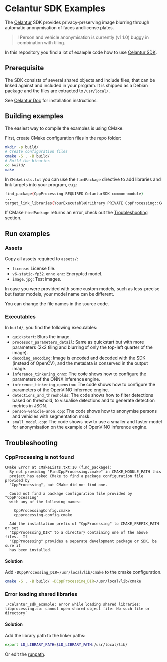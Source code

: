 Celantur SDK Examples
=====================

The [Celantur](https://www.celantur.com) SDK provides privacy-preserving image blurring through
automatic anonymisation of faces and license plates.

> ! Person and vehicle anonymisation is currently (v1.1.0) buggy in combination with tiling.

In this repository you find a lot of example code how to use [Celantur SDK](https://doc.celantur.com/sdk/getting-started).

## Prerequisite

The SDK consists of several shared objects and include files,
that can be linked against and included in your program.
It is shipped as a Debian package and the files are extracted to `/usr/local/`.

See [Celantur Doc](https://doc.celantur.com/sdk/requirements-and-installation/installation)
for installation instructions.

## Building examples

The easiest way to compile the examples is using CMake.

First, create CMake configuration files in the repo folder:

```bash
mkdir -p build/
# Create configuration files
cmake -S . -B build/
# Build the binaries
cd build/
make
```

In `CMakeLists.txt` you can use the `findPackage` directive to add libraries and link targets
into your program, e.g.:

```bash
find_package(CppProcessing REQUIRED CelanturSDK common-module)
...
target_link_libraries(YourExecutableOrLibrary PRIVATE CppProcessing::CelanturSDK CppProcessing::common-module)
```

If CMake `findPackage` returns an error, check out the [Troubleshooting](#troubleshooting) section.


## Run examples

### Assets
Copy all assets required to `assets/`:
- `license`: License file.
- `v6-static-fp32.onnx.enc`: Encrypted model.
- `image.jpg`: Test images.

In case you were provided with some custom models, such as less-precise but faster models, your model name can be different.

You can change the file names in the source code.

### Executables

In `build/`, you find the following executables:
- `quickstart`: Blurs the image.
- `processor_parameters_detail`: Same as quickstart but with more parameters
  (2x2 tiling and blurring of only the top-left quarter of the image).
- `decoding_encoding`: Image is encoded and decoded with the SDK (instead of OpenCV),
  and the metadata is conserved in the output image.
- `inference_tinkering_onnx`: The code shows how to configure the parameters of the ONNX inference engine.
- `inference_tinkering_openvino`: The code shows how to configure the parameters of the OpenVINO inference engine.
- `detections_and_thresholds`: The code shows how to filter detections based on threshold,
  to visualise detections and to generate detection metrics in JSON.
- `person-vehicle-anon.cpp`: The code shows how to anonymise persons and vehicles with segmentation mask.
- `small_model.cpp`: The code shows how to use a smaller and faster model for anonymisation on the example of OpenVINO inference engine.

## Troubleshooting

### CppProcessing is not found

```
CMake Error at CMakeLists.txt:10 (find_package):
  By not providing "FindCppProcessing.cmake" in CMAKE_MODULE_PATH this
  project has asked CMake to find a package configuration file provided by
  "CppProcessing", but CMake did not find one.

  Could not find a package configuration file provided by "CppProcessing"
  with any of the following names:

    CppProcessingConfig.cmake
    cppprocessing-config.cmake

  Add the installation prefix of "CppProcessing" to CMAKE_PREFIX_PATH or set
  "CppProcessing_DIR" to a directory containing one of the above files.  If
  "CppProcessing" provides a separate development package or SDK, be sure it
  has been installed.

```

#### Solution

Add `-DCppProcessing_DIR=/usr/local/lib/cmake` to the cmake configuration.

```bash
cmake -S . -B build/ -DCppProcessing_DIR=/usr/local/lib/cmake
```

### Error loading shared libraries

```
./celantur_sdk_example: error while loading shared libraries: libprocessing.so: cannot open shared object file: No such file or directory`
```

#### Solution

Add the library path to the linker paths:

```bash
export LD_LIBRARY_PATH=$LD_LIBRARY_PATH:/usr/local/lib/
```

Or edit the [runpath](https://blogs.oracle.com/solaris/post/changing-elf-runpaths-code-included).




